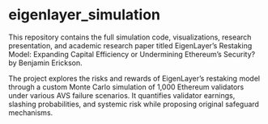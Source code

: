 # eigenlayer_simulation
This repository contains the full simulation code, visualizations, research presentation, and academic research paper titled EigenLayer’s Restaking Model: Expanding Capital Efficiency or Undermining Ethereum’s Security? by Benjamin Erickson.

The project explores the risks and rewards of EigenLayer’s restaking model through a custom Monte Carlo simulation of 1,000 Ethereum validators under various AVS failure scenarios. It quantifies validator earnings, slashing probabilities, and systemic risk while proposing original safeguard mechanisms.
